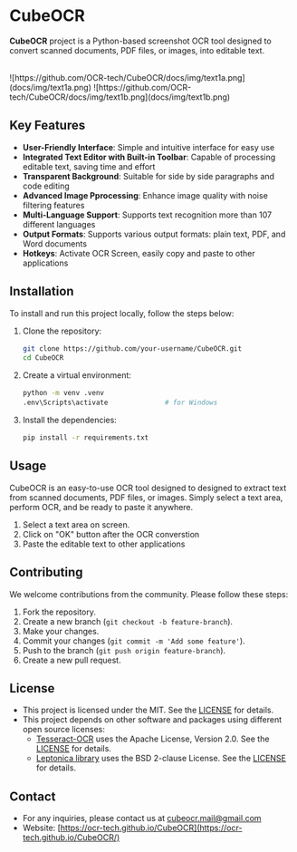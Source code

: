 # CubeOCR
<a id="readme-top"></a>


**CubeOCR** project is a Python-based screenshot OCR tool designed to convert scanned documents, PDF files, or images, into editable text.



<!-- <br>
<div align="center">
<table style="">
    <tr>
        <th>
          <a href="https://github.com/OCR-tech/CubeOCR/docs/img/text1a.png">
            <img src="docs/img/text1a.png" alt="Logo" width="400px">
          </a>   
        </th>
        <th>
          <a href="https://github.com/OCR-tech/CubeOCR/docs/img/text1b.png">
            <img src="docs/img/text1b.png" alt="Logo" width="400px">
          </a>
        </th>
    </tr>
</table>
</div>
<br> -->

<!-- <br>
<div class="row" style="display: flex; justify-content: center; align-content: center;">

<div class="column" style="width: 300px;">
    <a href="https://github.com/OCR-tech/CubeOCR/blob/main/docs/img/text1a.png">
        <img src="docs/img/text1a.png" style="max-height: 200px; object-fit: contain;">
    </a>  
</div>

<div class="column" style="width: 25px;"></div>

<div class="column" style="width: 300px;">
    <a href="https://github.com/OCR-tech/CubeOCR/blob/main/docs/img/text1b.png">
        <img src="docs/img/text1b.png" style="max-height: 200px; object-fit: contain;">
    </a>  
</div>

</div> -->


<br>
![https://github.com/OCR-tech/CubeOCR/docs/img/text1a.png](docs/img/text1a.png)  ![https://github.com/OCR-tech/CubeOCR/docs/img/text1b.png](docs/img/text1b.png) 
<br>


## Key Features

- **User-Friendly Interface**: Simple and intuitive interface for easy use
- **Integrated Text Editor with Built-in Toolbar**: Capable of processing editable text, saving time and effort
- **Transparent Background**: Suitable for side by side paragraphs and code editing 
- **Advanced Image Pprocessing**: Enhance image quality with noise filtering features
- **Multi-Language Support**: Supports text recognition more than 107 different languages
- **Output Formats**: Supports various output formats: plain text, PDF, and Word documents
- **Hotkeys**: Activate OCR Screen, easily copy and paste to other applications



## Installation
To install and run this project locally, follow the steps below:
1. Clone the repository:

    ```bash
    git clone https://github.com/your-username/CubeOCR.git
    cd CubeOCR
    ```

2. Create a virtual environment:

    ```bash
    python -m venv .venv
    .env\Scripts\activate              # for Windows                    
    ```

3. Install the dependencies:

    ```bash
    pip install -r requirements.txt
    ```

## Usage

CubeOCR is an easy-to-use OCR tool designed to designed to extract text from scanned documents, PDF files, or images. Simply select a text area, perform OCR, and be ready to paste it anywhere.

1. Select a text area on screen.
2. Click on "OK" button after the OCR converstion
3. Paste the editable text to other applications


## Contributing

We welcome contributions from the community. Please follow these steps:
1. Fork the repository.
2. Create a new branch (`git checkout -b feature-branch`).
3. Make your changes.
4. Commit your changes (`git commit -m 'Add some feature'`).
5. Push to the branch (`git push origin feature-branch`).
6. Create a new pull request.


## License
- This project is licensed under the MIT. See the [LICENSE](https://github.com/OCR-tech/CubeOCR/blob/main/LICENSE) for details.
- This project depends on other software and packages using different open source licenses:
    - [Tesseract-OCR](https://github.com/UB-Mannheim/tesseract) uses the Apache License, Version 2.0. See the [LICENSE](http://www.apache.org/licenses/LICENSE-2.0) for details.
    - [Leptonica library](http://www.leptonica.org/) uses the BSD 2-clause License. See the [LICENSE](http://www.leptonica.org/about-the-license.html) for details.


## Contact
-  For any inquiries, please contact us at cubeocr.mail@gmail.com
-  Website: [https://ocr-tech.github.io/CubeOCR](https://ocr-tech.github.io/CubeOCR/)












